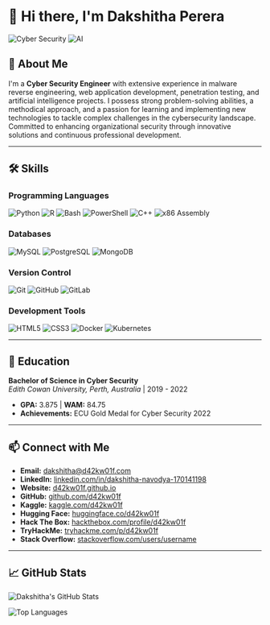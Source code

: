 # 👋 Hi there, I'm Dakshitha Perera

![Cyber Security](https://img.shields.io/badge/Cyber%20Security-Expert-blue)
![AI](https://img.shields.io/badge/AI-Artificial%20Intelligence-green)

## 🚀 About Me

I'm a **Cyber Security Engineer** with extensive experience in malware reverse engineering, web application development, penetration testing, and artificial intelligence projects. I possess strong problem-solving abilities, a methodical approach, and a passion for learning and implementing new technologies to tackle complex challenges in the cybersecurity landscape. Committed to enhancing organizational security through innovative solutions and continuous professional development.

---

## 🛠️ Skills

### **Programming Languages**
![Python](https://img.shields.io/badge/Python-4.8%20%2F%205.0-blue)
![R](https://img.shields.io/badge/R-4.1-blue)
![Bash](https://img.shields.io/badge/Bash-5.0-green)
![PowerShell](https://img.shields.io/badge/PowerShell-7.2-blue)
![C++](https://img.shields.io/badge/C++-4.0%20%2F%205.0-blueviolet)
![x86 Assembly](https://img.shields.io/badge/x86_Assembly-1.0-lightgrey)

### **Databases**
![MySQL](https://img.shields.io/badge/MySQL-8.0-blue)
![PostgreSQL](https://img.shields.io/badge/PostgreSQL-13.3-blue)
![MongoDB](https://img.shields.io/badge/MongoDB-4.4-green)

### **Version Control**
![Git](https://img.shields.io/badge/Git-2.30.0-orange)
![GitHub](https://img.shields.io/badge/GitHub-1.0-lightgrey)
![GitLab](https://img.shields.io/badge/GitLab-13.0-orange)

### **Development Tools**
![HTML5](https://img.shields.io/badge/HTML5-5.0-E34F26)
![CSS3](https://img.shields.io/badge/CSS3-3.0-1572B6)
![Docker](https://img.shields.io/badge/Docker-20.10-blue)
![Kubernetes](https://img.shields.io/badge/Kubernetes-1.20-blue)

---

## 🏫 Education

**Bachelor of Science in Cyber Security**  
*Edith Cowan University, Perth, Australia* | 2019 - 2022  
- **GPA:** 3.875 | **WAM:** 84.75  
- **Achievements:** ECU Gold Medal for Cyber Security 2022  

---

## 📫 Connect with Me

- **Email:** [dakshitha@d42kw01f.com](mailto:dakshitha@d42kw01f.com)
- **LinkedIn:** [linkedin.com/in/dakshitha-navodya-170141198](https://www.linkedin.com/in/dakshitha-navodya-170141198/)
- **Website:** [d42kw01f.github.io](https://d42kw01f.github.io/)
- **GitHub:** [github.com/d42kw01f](https://github.com/d42kw01f)
- **Kaggle:** [kaggle.com/d42kw01f](#)
- **Hugging Face:** [huggingface.co/d42kw01f](https://huggingface.co/d42kw01f)
- **Hack The Box:** [hackthebox.com/profile/d42kw01f](#)
- **TryHackMe:** [tryhackme.com/p/d42kw01f](#)
- **Stack Overflow:** [stackoverflow.com/users/username](#)

---

## 📈 GitHub Stats

![Dakshitha's GitHub Stats](https://github-readme-stats.vercel.app/api?username=d42kw01f&show_icons=true&theme=radical)

![Top Languages](https://github-readme-stats.vercel.app/api/top-langs/?username=d42kw01f&layout=compact&theme=radical)


